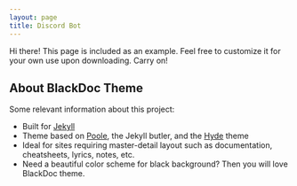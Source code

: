 ```yaml
---
layout: page
title: Discord Bot
---
```


<p class="message">
  Hi there! This page is included as an example. Feel free to customize it for your own use upon downloading. Carry on!
</p>

## About BlackDoc Theme

Some relevant information about this project:

* Built for [Jekyll](http://jekyllrb.com)
* Theme based on [Poole](http://getpoole.com), the Jekyll butler, and the [Hyde](http://hyde.getpoole.com) theme
* Ideal for sites requiring master-detail layout such as documentation, cheatsheets, lyrics, notes, etc.
* Need a beautiful color scheme for black background? Then you will love BlackDoc theme.

